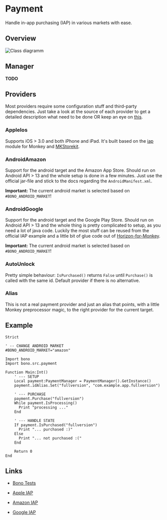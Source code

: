 # Payment

Handle in-app purchasing (IAP) in various markets with ease.

## Overview

![Class diagramm](http://yuml.me/c91e5a6b)

## Manager

**TODO**

## Providers

Most providers require some configuration stuff and third-party dependencies.
Just take a look at the source of each provider to get a detailed description
what need to be done OR keep an eye on [this][1].

### AppleIos

Supports iOS > 3.0 and both iPhone and iPad. It's built based on the [iap][]
module for Monkey and [MKStorekit][].

### AndroidAmazon

Support for the android target and the Amazon App Store. Should run on Android
API > 13 and the whole setup is done in a few minutes. Just use the official
jar-file and stick to the docs regarding the `AndroidManifest.xml`.

**Important:** The current android market is selected based on
`#BONO_ANDROID_MARKET`!

### AndroidGoogle

Support for the android target and the Google Play Store. Should run on Android
API > 13 and the whole thing is pretty complicated to setup, as you need a lot
of java code. Luckily the most stuff can be reused from the official IAP example
and a little bit of glue code out of [Horizon-for-Monkey][].

**Important:** The current android market is selected based on
`#BONO_ANDROID_MARKET`!

### AutoUnlock

Pretty simple behaviour: `IsPurchased()` returns `False` until
`Purchase()` is called with the same id. Default provider if there is no
alternative.

### Alias

This is not a real payment provider and just an alias that points, with a little
Monkey preprocessor magic, to the right provider for the current target.

## Example

```
Strict

' -- CHANGE ANDROID MARKET
#BONO_ANDROID_MARKET="amazon"

Import bono
Import bono.src.payment

Function Main:Int()
    ' --- SETUP
	Local payment:PaymentManager = PaymentManager().GetInstance()
	payment.idAlias.Set("fullversion", "com.example.app.fullversion")

	' --- PURCHASE
	payment.Purchase("fullversion")
	While payment.IsProcessing()
	  Print "processing ..."
	End

	' --- HANDLE STATE
	If payment.IsPurchased("fullversion")
	  Print "... purchased :)"
	Else
	  Print "... not purchased :("
	End

	Return 0
End
```

## Links

* [Bono Tests](https://github.com/michaelcontento/bono/tree/master/tests/payment)
* [Apple IAP](http://goo.gl/j1Sbb)
* [Amazon IAP](https://developer.amazon.com/sdk/in-app-purchasing.html)
* [Google IAP](http://developer.android.com/google/play/billing/billing_overview.html)

  [iap]: http://www.monkeycoder.co.nz/Community/posts.php?topic=1219#29629
  [MKStorekit]: https://github.com/MugunthKumar/MKStoreKit
  [Horizon-for-Monkey]: https://github.com/JochenHeizmann/Horizon-for-Monkey
  [1]: https://github.com/michaelcontento/bono/issues/15
